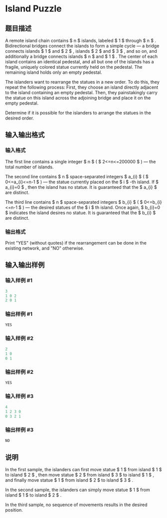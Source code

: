 # Island Puzzle

## 题目描述

A remote island chain contains $ n $ islands, labeled $ 1 $ through $ n $ . Bidirectional bridges connect the islands to form a simple cycle — a bridge connects islands $ 1 $ and $ 2 $ , islands $ 2 $ and $ 3 $ , and so on, and additionally a bridge connects islands $ n $ and $ 1 $ . The center of each island contains an identical pedestal, and all but one of the islands has a fragile, uniquely colored statue currently held on the pedestal. The remaining island holds only an empty pedestal.

The islanders want to rearrange the statues in a new order. To do this, they repeat the following process: First, they choose an island directly adjacent to the island containing an empty pedestal. Then, they painstakingly carry the statue on this island across the adjoining bridge and place it on the empty pedestal.

Determine if it is possible for the islanders to arrange the statues in the desired order.

## 输入输出格式

### 输入格式

The first line contains a single integer $ n $ ( $ 2<=n<=200000 $ ) — the total number of islands.

The second line contains $ n $ space-separated integers $ a_{i} $ ( $ 0<=a_{i}<=n-1 $ ) — the statue currently placed on the $ i $ -th island. If $ a_{i}=0 $ , then the island has no statue. It is guaranteed that the $ a_{i} $ are distinct.

The third line contains $ n $ space-separated integers $ b_{i} $ ( $ 0<=b_{i}<=n-1 $ ) — the desired statues of the $ i $ th island. Once again, $ b_{i}=0 $ indicates the island desires no statue. It is guaranteed that the $ b_{i} $ are distinct.

### 输出格式

Print "YES" (without quotes) if the rearrangement can be done in the existing network, and "NO" otherwise.

## 输入输出样例

### 输入样例 #1

```cpp
3
1 0 2
2 0 1

```
### 输出样例 #1

```cpp
YES

```
### 输入样例 #2

```cpp
2
1 0
0 1

```
### 输出样例 #2

```cpp
YES

```
### 输入样例 #3

```cpp
4
1 2 3 0
0 3 2 1

```
### 输出样例 #3

```cpp
NO

```
## 说明

In the first sample, the islanders can first move statue $ 1 $ from island $ 1 $ to island $ 2 $ , then move statue $ 2 $ from island $ 3 $ to island $ 1 $ , and finally move statue $ 1 $ from island $ 2 $ to island $ 3 $ .

In the second sample, the islanders can simply move statue $ 1 $ from island $ 1 $ to island $ 2 $ .

In the third sample, no sequence of movements results in the desired position.

